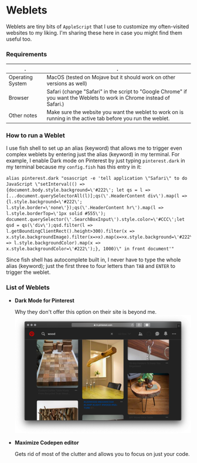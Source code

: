 # Weblets
Weblets are tiny bits of `AppleScript` that I use to customize my often-visited websites to my liking. I'm sharing these here in case you might find them useful too.

### Requirements
. | .
------------ | -------------
Operating System | MacOS (tested on Mojave but it should work on other versions as well)
Browser | Safari (change "Safari" in the script to "Google Chrome" if you want the Weblets to work in Chrome instead of Safari.)
Other notes | Make sure the website you want the weblet to work on is running in the active tab before you run the weblet.

### How to run a Weblet
I use fish shell to set up an alias (keyword) that allows me to trigger even complex weblets by entering just the alias (keyword) in my terminal. For example, I enable Dark mode on Pinterest by just typing `pinterest.dark` in my terminal because my `config.fish` has this entry in it:
```applescript
alias pinterest.dark "osascript -e 'tell application \"Safari\" to do JavaScript \"setInterval(() => {document.body.style.background=\'#222\'; let qs = l => [...document.querySelectorAll(l)];qs(\'.HeaderContent div\').map(l => {l.style.background=\'#222\'; l.style.border=\'none\'});qs(\'.HeaderContent hr\').map(l => l.style.borderTop=\'1px solid #555\');
document.querySelector(\'.SearchBoxInput\').style.color=\'#CCC\';let qsd = qs(\'div\');qsd.filter(l => l.getBoundingClientRect().height>300).filter(x => x.style.backgroundImage).filter(x=>x).map(x=>x.style.background=\'#222\');qsd.filter(l => l.style.backgroundColor).map(x => x.style.backgroundColor=\'#222\');}, 1000)\" in front document'"
```

Since fish shell has autocomplete built in, I never have to type the whole alias (keyword); just the first three to four letters than `TAB` and `ENTER` to trigger the weblet.

### List of Weblets
* **Dark Mode for Pinterest**

  Why they don't offer this option on their site is beyond me.
  ![Look at those imaged pop!](media/pinterest-dark-mode.png)

* **Maximize Codepen editor**

  Gets rid of most of the clutter and allows you to focus on just your code.
